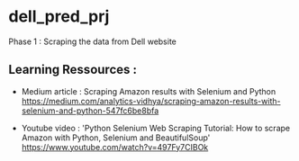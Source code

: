 # dell_pred_prj 

Phase 1 : Scraping the data from Dell website

## Learning Ressources : 

- Medium article : Scraping Amazon results with Selenium and Python 
https://medium.com/analytics-vidhya/scraping-amazon-results-with-selenium-and-python-547fc6be8bfa

- Youtube video : 'Python Selenium Web Scraping Tutorial: How to scrape Amazon with Python, Selenium and BeautifulSoup' 
https://www.youtube.com/watch?v=497Fy7CIBOk


